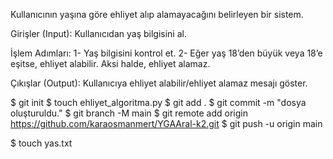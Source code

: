 Kullanıcının yaşına göre ehliyet alıp alamayacağını belirleyen bir sistem.

Girişler (Input):
Kullanıcıdan yaş bilgisini al.

İşlem Adımları:
1-	Yaş bilgisini kontrol et.
2-	Eğer yaş 18’den büyük veya 18’e eşitse, ehliyet alabilir. Aksi halde, ehliyet alamaz.

Çıkışlar (Output):
Kullanıcıya ehliyet alabilir/ehliyet alamaz mesajı göster.


$ git init
$ touch ehliyet_algoritma.py
$ git add .
$ git commit -m "dosya oluşturuldu."
$ git branch -M main
$ git remote add origin https://github.com/karaosmanmert/YGAAral-k2.git
$ git push -u origin main

$ touch yas.txt

